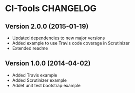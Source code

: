 # CI-Tools CHANGELOG

## Version 2.0.0 (2015-01-19)

* Updated dependencies to new major versions
* Added example to use Travis code coverage in Scrutinizer 
* Extended readme

## Version 1.0.0 (2014-04-02)

* Added Travis example
* Added Scrutinizer example
* Addet unit test bootstrap example
